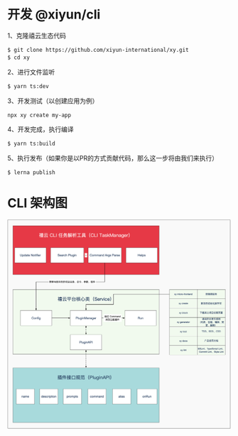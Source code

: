 # 开发 @xiyun/cli 

1、克隆禧云生态代码

```bash
$ git clone https://github.com/xiyun-international/xy.git
$ cd xy
```

2、进行文件监听

```bash
$ yarn ts:dev
```

3、开发测试（以创建应用为例）

```bash
npx xy create my-app
```

4、开发完成，执行编译

```bash
$ yarn ts:build
```

5、执行发布（如果你是以PR的方式贡献代码，那么这一步将由我们来执行）

```bash
$ lerna publish
```

# CLI 架构图
![](./images/cli.png)
